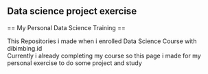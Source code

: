 ## Data science project exercise #
 == My Personal Data Science Training == 

 This Repositories i made when i enrolled Data Science Course with dibimbing.id  
 Currently i already completing my course so this page i made for my personal exercise to do some project and study
 
